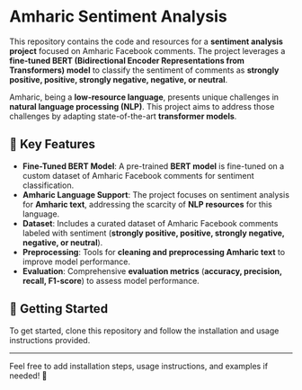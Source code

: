 # Amharic Sentiment Analysis

This repository contains the code and resources for a **sentiment analysis project** focused on Amharic Facebook comments. The project leverages a **fine-tuned BERT (Bidirectional Encoder Representations from Transformers) model** to classify the sentiment of comments as **strongly positive, positive, strongly negative, negative, or neutral**. 

Amharic, being a **low-resource language**, presents unique challenges in **natural language processing (NLP)**. This project aims to address those challenges by adapting state-of-the-art **transformer models**.

## 🔑 Key Features

- **Fine-Tuned BERT Model**: A pre-trained **BERT model** is fine-tuned on a custom dataset of Amharic Facebook comments for sentiment classification.
- **Amharic Language Support**: The project focuses on sentiment analysis for **Amharic text**, addressing the scarcity of **NLP resources** for this language.
- **Dataset**: Includes a curated dataset of Amharic Facebook comments labeled with sentiment (**strongly positive, positive, strongly negative, negative, or neutral**).
- **Preprocessing**: Tools for **cleaning and preprocessing Amharic text** to improve model performance.
- **Evaluation**: Comprehensive **evaluation metrics** (**accuracy, precision, recall, F1-score**) to assess model performance.

## 📌 Getting Started

To get started, clone this repository and follow the installation and usage instructions provided.

---

Feel free to add installation steps, usage instructions, and examples if needed! 🚀

